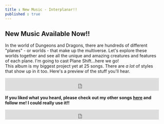```yaml
---
title : New Music - Interplanar!!
published : true
---
```

<h2>New Music Available Now!!</h2>
<p>In the world of Dungeons and Dragons, there are hundreds of different "planes" - or worlds - that make up the multiverse. Let's explore these worlds together and see all the unique and amazing creatures and features of each plane.
I'm going to cast Plane Shift...here we go!<br>This album is my biggest project yet at 25 songs. There are <em>a lot</em> of styles that show up in it too. Here's a preview of the stuff you'll hear.</p>
<iframe style="border: 0; width: 100%; height: 42px;" src="https://bandcamp.com/EmbeddedPlayer/album=3501431788/size=small/bgcol=333333/linkcol=0f91ff/artwork=none/track=346826998/transparent=true/" seamless><a href="https://samuraiowl.bandcamp.com/album/interplanar">Interplanar by Samurai Owl</a></iframe>
<p><strong>If you liked what you heard, please check out my other songs <a href="https://samuraiowl.bandcamp.com">here</a> and follow me! I could really use it!!</strong></p>
<iframe scrolling="no" style="border: 0;width: 100%;height: 33px;" src="https://bandcamp.com/band_follow_button_classic/783609325"></iframe>
